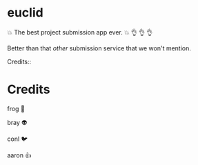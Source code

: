# euclid
:boom: The best project submission app ever. :boom: :ok_hand: :ok_hand: :ok_hand:

Better than that _other_ submission service that we won't mention.

Credits::

# Credits
frog :frog:

bray :alien:

conl :bird:

aaron :thumbsup:

